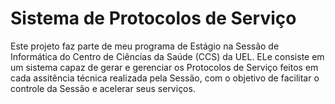 # Sistema de Protocolos de Serviço

Este projeto faz parte de meu programa de Estágio na Sessão de Informática do Centro de Ciências da Saúde (CCS) da UEL. ELe consiste em um sistema capaz de gerar e gerenciar os Protocolos de Serviço feitos em cada assitência técnica realizada pela Sessão, com o objetivo de facilitar o controle da Sessão e acelerar seus serviços.

